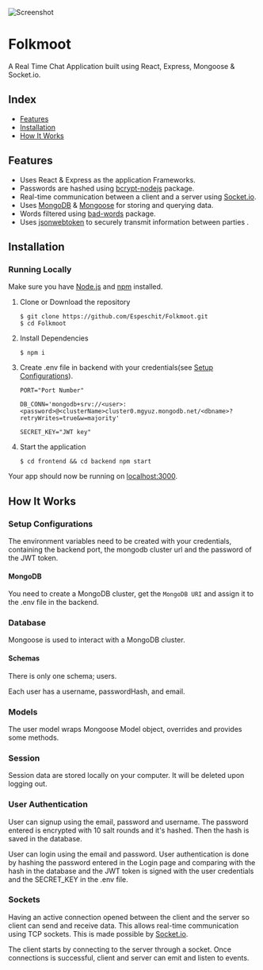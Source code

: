 ![Screenshot](https://raw.github.com/Espeschit/Folkmoot/main/frontend/public/screenshot.png)

# Folkmoot

A Real Time Chat Application built using React, Express, Mongoose & Socket.io.

## Index
+ [Features](#features)
+ [Installation](#installation)
+ [How It Works](#how-it-works)

## Features<a name="features"></a>
+ Uses React & Express as the application Frameworks.
+ Passwords are hashed using [bcrypt-nodejs](https://github.com/shaneGirish/bcrypt-nodejs) package.
+ Real-time communication between a client and a server using [Socket.io](https://github.com/socketio/socket.io).
+ Uses [MongoDB](https://github.com/mongodb/mongo) & [Mongoose](https://github.com/Automattic/mongoose) for storing and querying data.
+ Words filtered using [bad-words](https://github.com/web-mech/badwords) package.
+ Uses [jsonwebtoken](https://github.com/auth0/node-jsonwebtoken) to securely transmit information between parties .

## Installation<a name="installation"></a>
### Running Locally
Make sure you have [Node.js](https://nodejs.org/) and [npm](https://www.npmjs.com/) installed.

1. Clone or Download the repository

	```
	$ git clone https://github.com/Espeschit/Folkmoot.git
	$ cd Folkmoot
	```
2. Install Dependencies

	```
	$ npm i
	```
2. Create .env file in backend with your credentials(see [Setup Configurations](#configurations)).

	```
	PORT="Port Number"

	DB_CONN='mongodb+srv://<user>:<password>@<clusterName>cluster0.mgyuz.mongodb.net/<dbname>?retryWrites=true&w=majority'

	SECRET_KEY="JWT key"
	```

3. Start the application

	```
	$ cd frontend && cd backend npm start
	```
Your app should now be running on [localhost:3000](http://localhost:3000/).

## How It Works<a name="how-it-works"></a>
### Setup Configurations<a name="configurations"></a>
The environment variables need to be created with your credentials, containing the backend port, the mongodb cluster url and the password of the JWT token.

#### MongoDB
You need to create a MongoDB cluster, get the `MongoDB URI` and assign it to the .env file in the backend.

### Database<a name="database"></a>
Mongoose is used to interact with a MongoDB cluster. 

#### Schemas
There is only one schema; users. 

Each user has a username, passwordHash, and email.

### Models<a name="models"></a>
The user model wraps Mongoose Model object, overrides and provides some methods.

### Session<a name="session"></a>
Session data are stored locally on your computer. It will be deleted upon logging out.

### User Authentication<a name="auth"></a>
User can signup using the email, password and username. The password entered is encrypted with 10 salt rounds and it's hashed. Then the hash is saved in the database.

User can login using the email and password. User authentication is done by hashing the password entered in the Login page and comparing with the hash in the database and the JWT token is signed with the user credentials and the SECRET_KEY in the .env file.

### Sockets<a name="sockets"></a>
Having an active connection opened between the client and the server so client can send and receive data. This allows real-time communication using TCP sockets. This is made possible by [Socket.io](https://github.com/socketio/socket.io).

The client starts by connecting to the server through a socket. Once connections is successful, client and server can emit and listen to events. 
